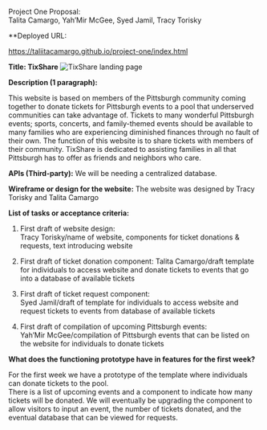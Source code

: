 Project One Proposal:  
Talita Camargo, Yah’Mir McGee, Syed Jamil, Tracy Torisky

**Deployed URL: 

https://taliitacamargo.github.io/project-one/index.html

**Title:  TixShare**
![TixShare landing page](https://user-images.githubusercontent.com/88398240/137183354-fe696c67-79a6-4252-a9d7-634baf093e97.jpg)

**Description (1 paragraph):**

This website is based on members of the Pittsburgh community coming together to donate tickets for Pittsburgh events to a pool that underserved communities can take advantage of.  Tickets to many wonderful Pittsburgh events; sports, concerts, and family-themed events should be available to many families who are experiencing diminished finances through no fault of their own.  The function of this website is to share tickets with members of their community.  TixShare is dedicated to assisting families in all that Pittsburgh has to offer as friends and neighbors who care.

**APIs (Third-party):**
We will be needing a centralized database.

**Wireframe or design for the website:**
The website was designed by Tracy Torisky and Talita Camargo

**List of tasks or acceptance criteria:**
1. First draft of website design:  
Tracy Torisky/name of website, components for ticket donations & requests, text introducing website

2. First draft of ticket donation component:  Talita Camargo/draft template for individuals to access website and donate tickets to events that go into a database of available tickets

3. First draft of ticket request component:  
Syed Jamil/draft of template for individuals to access website and request tickets to events from database of available tickets

4. First draft of compilation of upcoming Pittsburgh events:  
Yah’Mir McGee/compilation of Pittsburgh events that can be listed on the website for individuals to donate tickets

**What does the functioning prototype have in features for the first week?**

For the first week we have a prototype of the template where individuals can donate tickets to the pool.  
There is a list of upcoming events and a component to indicate how many tickets will be donated.  We will eventually be upgrading the component to allow visitors to input an event, the number of tickets donated, and the eventual database that can be viewed for requests.

